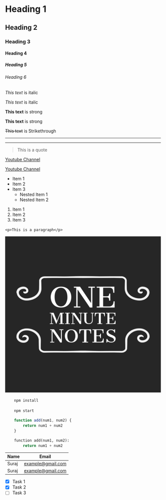 <!-- Heading -->
# Heading 1
## Heading 2
### Heading 3
#### Heading 4
##### Heading 5
###### Heading 6

<!-- Italics -->
*This text* is italic

_This text_ is italic

<!-- Strong -->
**This text** is strong

__This text__ is strong

<!-- Strikethrough -->
~~This text~~ is Strikethrough

<!-- Horizontal Rule -->

---
___

<!-- Blockquote -->
> This is a quote

<!-- Links -->
[Youtube Channel](https://www.youtube.com/channel/UCR9KyZ8sYoZiBfwxDnuUN4g)

[Youtube Channel](https://www.youtube.com/channel/UCR9KyZ8sYoZiBfwxDnuUN4g
"One Minute Notes")

<!-- UL -->
* Item 1
* Item 2
* Item 3
    * Nested Item 1
    * Nested Item 2

<!-- OL -->
1. Item 1
1. Item 2
1. Item 3

<!-- Inline Code Block -->
`<p>This is a paragraph</p>`

<!-- Images -->

![Github logo](./icon.png)


<!-- Github Markdown -->

<!-- Code Blocks -->
```bash
    npm install 

    npm start
```
```javascript
    function add(num1, num2) {
        return num1 + num2
    }
```

```python
    function add(num1, num2):
        return num1 + num2
```

<!-- Tables -->
| Name  | Email             |
| ----- | ----------------- |
| Suraj | example@gmail.com |
| Suraj | example@gmail.com |

<!-- Task List -->
* [x] Task 1
* [x] Task 2
* [ ]  Task 3
